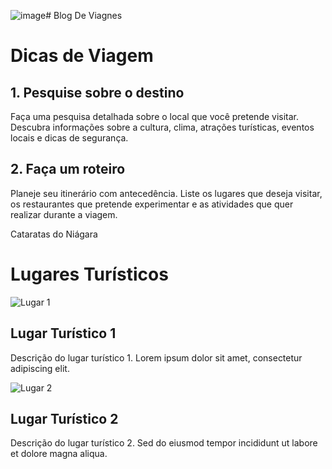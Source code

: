 ![image](https://github.com/eduardamaria896/kkkkk/assets/106313690/bac23236-3418-4c5e-bd06-38af43eab217)# Blog De Viagnes
<!DOCTYPE html>
<html>
<head>
    <link rel="stylesheet" type="text/css" href="style.css">
</head>
<body>
    <h1>Dicas de Viagem</h1>
    <div class="dica">
        <h2>1. Pesquise sobre o destino</h2>
        <p>Faça uma pesquisa detalhada sobre o local que você pretende visitar. Descubra informações sobre a cultura, clima, atrações turísticas, eventos locais e dicas de segurança.</p>
    </div>
    <div class="dica">
        <h2>2. Faça um roteiro</h2>
        <p>Planeje seu itinerário com antecedência. Liste os lugares que deseja visitar, os restaurantes que pretende experimentar e as atividades que quer realizar durante a viagem.</p>
    </div>
    <!-- Adicione mais dicas aqui -->
</body>
</html>

<!DOCTYPE html>
<html>
<head>
    <title>Lugares Turísticos</title>
    <p>Cataratas do Niágara</p>
    <link ![Uploading niagara falls-4.png…]()rel="stylesheet" type="text/css" href="style.css">
</head>
<body>
    <h1>Lugares Turísticos</h1>
    <div class="lugar-turistico">
        <img src="lugar1.jpg" alt="Lugar 1">
        <h2>Lugar Turístico 1</h2>
        <p>Descrição do lugar turístico 1. Lorem ipsum dolor sit amet, consectetur adipiscing elit.</p>
    </div>
    <div class="lugar-turistico">
        <img src="lugar2.jpg" alt="Lugar 2">
        <h2>Lugar Turístico 2</h2>
        <p>Descrição do lugar turístico 2. Sed do eiusmod tempor incididunt ut labore et dolore magna aliqua.</p>
    </div>
    <!-- Adicione mais lugares turísticos aqui -->
</body>
</html>

